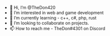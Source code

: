 - 👋 Hi, I’m @TheDon420
- 👀 I’m interested in web and game development
- 🌱 I’m currently learning - c++, c#, php, rust
- 💞️ I’m looking to collaborate on projects.
- 📫 How to reach me - TheDon#4301 on Discord

<!---
TheDon420/TheDon420 is a ✨ special ✨ repository because its `README.md` (this file) appears on your GitHub profile.
You can click the Preview link to take a look at your changes.
--->

